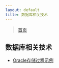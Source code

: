 ```yaml
---
layout: default
title: 数据库相关技术
---
```


> [首页](/index.html)

## 数据库相关技术

- [Oracle存储过程示例](/development/database/oracle-procedure-example.html)

